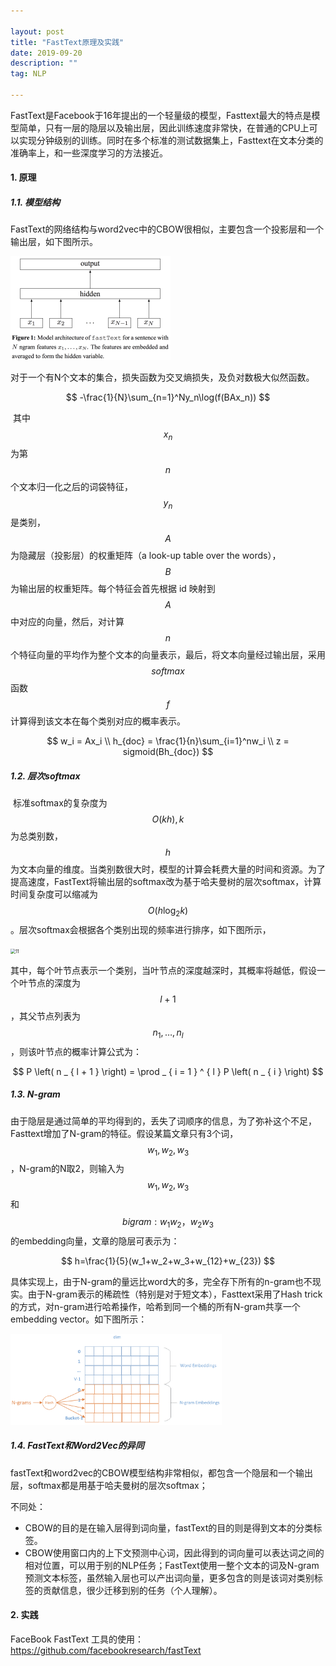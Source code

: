 ```yaml
---

layout: post
title: "FastText原理及实践"
date: 2019-09-20
description: ""
tag: NLP

---
```


FastText是Facebook于16年提出的一个轻量级的模型，Fasttext最大的特点是模型简单，只有一层的隐层以及输出层，因此训练速度非常快，在普通的CPU上可以实现分钟级别的训练。同时在多个标准的测试数据集上，Fasttext在文本分类的准确率上，和一些深度学习的方法接近。

#### 1. 原理

##### 1.1. 模型结构

​		FastText的网络结构与word2vec中的CBOW很相似，主要包含一个投影层和一个输出层，如下图所示。

<img src="https://github.com/BaiJingting/baijingting.github.io/blob/master/images/posts/image-20191028225220556.png?raw=true" alt="image-20191028225220556" style="zoom:25%;" />

​		对于一个有N个文本的集合，损失函数为交叉熵损失，及负对数极大似然函数。

$$
-\frac{1}{N}\sum_{n=1}^Ny_n\log(f(BAx_n))
$$

​		其中 $$x_n$$ 为第 $$n$$ 个文本归一化之后的词袋特征，$$y_n$$ 是类别，$$A$$ 为隐藏层（投影层）的权重矩阵（a look-up table over the words），$$B$$ 为输出层的权重矩阵。每个特征会首先根据 id 映射到 $$A$$ 中对应的向量，然后，对计算 $$n$$ 个特征向量的平均作为整个文本的向量表示，最后，将文本向量经过输出层，采用 $$softmax$$ 函数 $$f$$ 计算得到该文本在每个类别对应的概率表示。

$$
w_i = Ax_i \\
h_{doc} = \frac{1}{n}\sum_{i=1}^nw_i \\
z = sigmoid(Bh_{doc})
$$


##### 1.2. 层次softmax

​		标准softmax的复杂度为 $$O(kh), k$$ 为总类别数，$$h$$ 为文本向量的维度。当类别数很大时，模型的计算会耗费大量的时间和资源。为了提高速度，FastText将输出层的softmax改为基于哈夫曼树的层次softmax，计算时间复杂度可以缩减为 $$O(h\log_2k)$$。层次softmax会根据各个类别出现的频率进行排序，如下图所示，

<img src="http://www.datagrand.com/blog/wp-content/uploads/2018/01/11-1024x337.jpg" alt="11" style="zoom:50%;" />

​		其中，每个叶节点表示一个类别，当叶节点的深度越深时，其概率将越低，假设一个叶节点的深度为 $$l+1$$，其父节点列表为 $$n _ { 1 } , \ldots , n _ { l }$$，则该叶节点的概率计算公式为：

$$
P \left( n _ { l + 1 } \right) = \prod _ { i = 1 } ^ { l } P \left( n _ { i } \right)
$$


##### 1.3. N-gram

​		由于隐层是通过简单的平均得到的，丢失了词顺序的信息，为了弥补这个不足，Fasttext增加了N-gram的特征。假设某篇文章只有3个词，$$w_1, w_2, w_3$$，N-gram的N取2，则输入为 $$w_1, w_2, w_3$$ 和 $$bigram: w_1w_2，w_2w_3$$ 的embedding向量，文章的隐层可表示为：

$$
h=\frac{1}{5}(w_1+w_2+w_3+w_{12}+w_{23})
$$

​		具体实现上，由于N-gram的量远比word大的多，完全存下所有的n-gram也不现实。由于N-gram表示的稀疏性（特别是对于短文本），Fasttext采用了Hash trick的方式，对n-gram进行哈希操作，哈希到同一个桶的所有N-gram共享一个embedding vector。如下图所示：

<img src="https://github.com/BaiJingting/baijingting.github.io/blob/master/images/posts/image-20191029175844736.png?raw=true" alt="image-20191029175844736" style="zoom:33%;" />



##### 1.4. FastText和Word2Vec的异同

​		fastText和word2vec的CBOW模型结构非常相似，都包含一个隐层和一个输出层，softmax都是用基于哈夫曼树的层次softmax；

不同处：

- CBOW的目的是在输入层得到词向量，fastText的目的则是得到文本的分类标签。
- CBOW使用窗口内的上下文预测中心词，因此得到的词向量可以表达词之间的相对位置，可以用于别的NLP任务；FastText使用一整个文本的词及N-gram预测文本标签，虽然输入层也可以产出词向量，更多包含的则是该词对类别标签的贡献信息，很少迁移到别的任务（个人理解）。

#### 2. 实践

FaceBook FastText 工具的使用：https://github.com/facebookresearch/fastText
